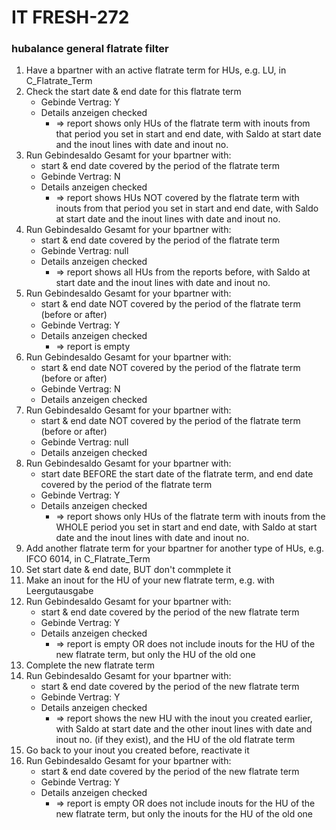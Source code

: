 # IT FRESH-272
### hubalance general flatrate filter

1. Have a bpartner with an active flatrate term for HUs, e.g. LU, in C_Flatrate_Term
1. Check the start date & end date for this flatrate term
	* Gebinde Vertrag: Y
	* Details anzeigen checked
		* => report shows only HUs of the flatrate term with inouts from that period you set in start and end date, with Saldo at start date and the inout lines with date and inout no. 
1. Run Gebindesaldo Gesamt for your bpartner with:
	* start & end date covered by the period of the flatrate term
	* Gebinde Vertrag: N
	* Details anzeigen checked
		* => report shows HUs NOT covered by the flatrate term with inouts from that period you set in start and end date, with Saldo at start date and the inout lines with date and inout no. 
1. Run Gebindesaldo Gesamt for your bpartner with:
	* start & end date covered by the period of the flatrate term
	* Gebinde Vertrag: null
	* Details anzeigen checked
		* => report shows all HUs from the reports before, with Saldo at start date and the inout lines with date and inout no. 
1. Run Gebindesaldo Gesamt for your bpartner with:
	* start & end date NOT covered by the period of the flatrate term (before or after)
	* Gebinde Vertrag: Y
	* Details anzeigen checked
		* => report is empty
1. Run Gebindesaldo Gesamt for your bpartner with:
	* start & end date NOT covered by the period of the flatrate term (before or after)
	* Gebinde Vertrag: N
	* Details anzeigen checked
1. Run Gebindesaldo Gesamt for your bpartner with:
	* start & end date NOT covered by the period of the flatrate term (before or after)
	* Gebinde Vertrag: null
	* Details anzeigen checked
1.  Run Gebindesaldo Gesamt for your bpartner with:
	* start date BEFORE the start date of the flatrate term, and end date covered by the period of the flatrate term
	* Gebinde Vertrag: Y
	* Details anzeigen checked
		* => report shows only HUs of the flatrate term with inouts from the WHOLE period you set in start and end date, with Saldo at start date and the inout lines with date and inout no. 
1. Add another flatrate term for your bpartner for another type of HUs, e.g. IFCO 6014, in C_Flatrate_Term
1. Set start date & end date, BUT don't commplete it
1. Make an inout for the HU of your new flatrate term, e.g. with Leergutausgabe
1. Run Gebindesaldo Gesamt for your bpartner with:
	* start & end date covered by the period of the new flatrate term
	* Gebinde Vertrag: Y
	* Details anzeigen checked
		* => report is empty OR does not include inouts for the HU of the new flatrate term, but only the HU of the old one
1. Complete the new flatrate term
1. Run Gebindesaldo Gesamt for your bpartner with:
	* start & end date covered by the period of the new flatrate term
	* Gebinde Vertrag: Y
	* Details anzeigen checked
		* => report shows the new HU with the inout you created earlier, with Saldo at start date and the other inout lines with date and inout no. (if they exist), and the HU of the old flatrate term
1. Go back to your inout you created before, reactivate it
1. Run Gebindesaldo Gesamt for your bpartner with:
	* start & end date covered by the period of the new flatrate term
	* Gebinde Vertrag: Y
	* Details anzeigen checked
		* => report is empty OR does not include inouts for the HU of the new flatrate term, but only the inouts for the HU of the old one
